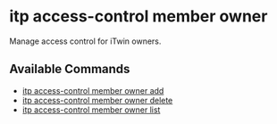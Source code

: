 # itp access-control member owner

Manage access control for iTwin owners.

## Available Commands

- [itp access-control member owner add](add.md)
- [itp access-control member owner delete](delete.md)
- [itp access-control member owner list](list.md)
